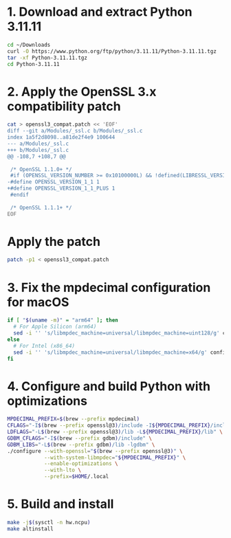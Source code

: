 # 1. Download and extract Python 3.11.11
```bash
cd ~/Downloads
curl -O https://www.python.org/ftp/python/3.11.11/Python-3.11.11.tgz
tar -xf Python-3.11.11.tgz
cd Python-3.11.11
```

# 2. Apply the OpenSSL 3.x compatibility patch
```bash
cat > openssl3_compat.patch << 'EOF'
diff --git a/Modules/_ssl.c b/Modules/_ssl.c
index 1a5f2d8098..a81de2f4e9 100644
--- a/Modules/_ssl.c
+++ b/Modules/_ssl.c
@@ -108,7 +108,7 @@
 
 /* OpenSSL 1.1.0+ */
 #if (OPENSSL_VERSION_NUMBER >= 0x10100000L) && !defined(LIBRESSL_VERSION_NUMBER)
-#define OPENSSL_VERSION_1_1 1
+#define OPENSSL_VERSION_1_1_PLUS 1
 #endif
 
 /* OpenSSL 1.1.1+ */
EOF
```

# Apply the patch
```bash
patch -p1 < openssl3_compat.patch
```

# 3. Fix the mpdecimal configuration for macOS
```bash
if [ "$(uname -m)" = "arm64" ]; then
  # For Apple Silicon (arm64)
  sed -i '' 's/libmpdec_machine=universal/libmpdec_machine=uint128/g' configure
else
  # For Intel (x86_64)
  sed -i '' 's/libmpdec_machine=universal/libmpdec_machine=x64/g' configure
fi
```

# 4. Configure and build Python with optimizations
```bash
MPDECIMAL_PREFIX=$(brew --prefix mpdecimal)
CFLAGS="-I$(brew --prefix openssl@3)/include -I${MPDECIMAL_PREFIX}/include" \
LDFLAGS="-L$(brew --prefix openssl@3)/lib -L${MPDECIMAL_PREFIX}/lib" \
GDBM_CFLAGS="-I$(brew --prefix gdbm)/include" \
GDBM_LIBS="-L$(brew --prefix gdbm)/lib -lgdbm" \
./configure --with-openssl="$(brew --prefix openssl@3)" \
            --with-system-libmpdec="${MPDECIMAL_PREFIX}" \
            --enable-optimizations \
            --with-lto \
            --prefix=$HOME/.local
```

# 5. Build and install
```bash
make -j$(sysctl -n hw.ncpu)
make altinstall
```
